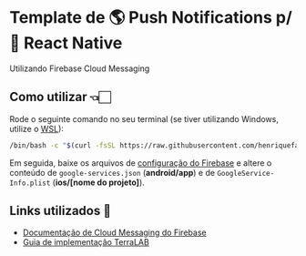 # Template de 🌎 Push Notifications p/ 📱 React Native

Utilizando Firebase Cloud Messaging

## Como utilizar 👈🏻

Rode o seguinte comando no seu terminal (se tiver utilizando Windows, utilize o [WSL](https://docs.microsoft.com/pt-br/windows/wsl/install)):

```sh
/bin/bash -c "$(curl -fsSL https://raw.githubusercontent.com/henriquefalconer/notificationstemplate/main/install.sh)"
```

Em seguida, baixe os arquivos de [configuração do Firebase](GoogleService-Info.plist) e altere o conteúdo de `google-services.json` (**android/app**) e de `GoogleService-Info.plist` (**ios/[nome do projeto]**).

## Links utilizados 🔗
- [Documentação de Cloud Messaging do Firebase](https://rnfirebase.io/messaging/usage)
- [Guia de implementação TerraLAB](http://www2.decom.ufop.br/terralab/saiba-como-implementar-o-servico-de-notificacoes-no-seu-app-react-native-utilizando-a-firebase/)
